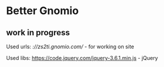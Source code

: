# Better Gnomio

## work in progress

Used urls:
*://zs2ti.gnomio.com/* - for working on site

Used libs:
https://code.jquery.com/jquery-3.6.1.min.js - jQuery